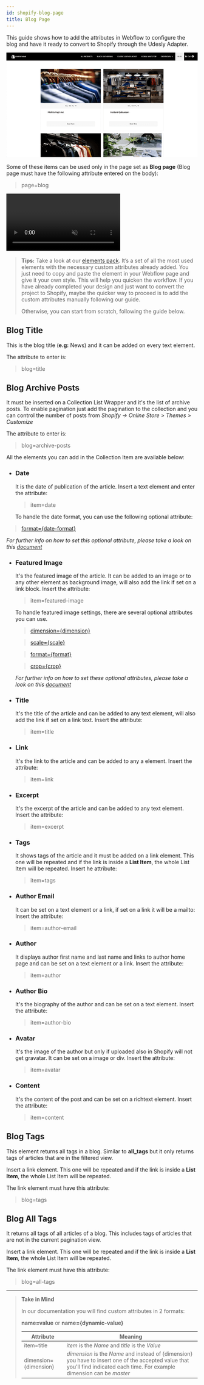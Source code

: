 ```yaml
---
id: shopify-blog-page
title: Blog Page
---
```


This guide shows how to add the attributes in Webflow to configure the blog and have it ready to convert to Shopify through the Udesly Adapter.

![](assets/shopify-blog-page.png)

 Some of these items can be used only in the page set as **Blog page** (Blog page must have the following attribute entered on the body):

> page=blog

<pre>
<video autoplay muted playsinline="true" loop>
<source src="/assets/page-type.webm">
</video>
</pre>

> **Tips:**
> Take a look at our [elements pack](https://preview.webflow.com/preview/webflow-to-shopify-elements?utm_medium=preview_link&utm_source=designer&utm_content=webflow-to-shopify-elements&preview=71280fc62c37d44b2222bbe7b9a3e953&mode=preview). It’s a set of all the most used elements with the necessary custom attributes already added. You just need to copy and paste the element in your Webflow page and give it your own style. This will help you quicken the workflow. If you have already completed your design and just want to convert the project to Shopify, maybe the quicker way to proceed is to add the custom attributes manually following our guide.
>
> Otherwise, you can start from scratch, following the guide below.


## Blog Title

This is the blog title (**e.g:** News) and it can be added on every text element.

The attribute to enter is:

> blog=title


## Blog Archive Posts

It must be inserted on a Collection List Wrapper and it's the list of archive posts. To enable pagination just add the pagination to the collection and you can control the number of posts from *Shopify -> Online Store > Themes > Customize*

The attribute to enter is:

> blog=archive-posts

All the elements you can add in the Collection Item are available below:
- ### Date
  It is the date of publication of the article. Insert a text element and enter the attribute:

  > item=date

  To handle the date format, you can use the following optional attribute:

 > [format={date-format}](shopify-optional-filters#date-format)

 *For further info on how to set this optional attribute, please take a look on this [document](shopify-optional-filters)*

- ### Featured Image
  It's the featured image of the article. It can be added to an image or to any other element as background image, will also add the link if set on a link block.
  Insert the attribute:

  > item=featured-image

  To handle featured image settings, there are several optional attributes you can use.

    > [dimension={dimension}](shopify-optional-filters#dimension)

    > [scale={scale}](shopify-optional-filters#scale)

    > [format={format}](shopify-optional-filters#format)

    > [crop={crop}](shopify-optional-filters#crop)

    *For further info on how to set these optional attributes, please take a look on this [document](shopify-optional-filters)*

- ### Title
  It's the title of the article and can be added to any text element, will also add the link if set on a link text.
  Insert the attribute:
 
  > item=title

- ### Link
  It's the link to the article and can be added to any a element.
  Insert the attribute:

  > item=link

- ### Excerpt
  It's the excerpt of the article and can be added to any text element.
  Insert the attribute:

  > item=excerpt

- ### Tags
  It shows tags of the article and it must be added on a link element. This one will be repeated and if the link is inside a **List Item**, the whole List Item will be repeated.
  Insert he attribute:

  > item=tags

- ### Author Email
  It can be set on a text element or a link, if set on a link it will be a mailto:
  Insert the attribute:

  > item=author-email

- ### Author
  It displays author first name and last name and links to author home page and can be set on a text element or a link.
  Insert the attribute:

  > item=author

- ### Author Bio
  It's the biography of the author and can be set on a text element.
  Insert the attribute:

  > item=author-bio

- ### Avatar
  It's the image of the author but only if uploaded also in Shopify will not get gravatar. It can be set on a image or div.
  Insert the attribute:

  > item=avatar

- ### Content
  It's the content of the post and can be set on a richtext element.
  Insert the attribute:

  > item=content

## Blog Tags

This element returns all tags in a blog. Similar to **all_tags** but it only returns tags of articles that are in the filtered view.

Insert a link element. This one will be repeated and if the link is inside a **List Item**, the whole List Item will be repeated.

The link element must have this attribute: 

> blog=tags


## Blog All Tags

It returns all tags of all articles of a blog. This includes tags of articles that are not in the current pagination view.

Insert a link element. This one will be repeated and if the link is inside a **List Item**, the whole List Item will be repeated.

The link element must have this attribute: 

> blog=all-tags




---------
> **Take in Mind**
>
> In our documentation you will find custom attributes in 2 formats:
>
> **name=value** or **name={dynamic-value}**
>
>
> **Attribute**             | **Meaning** | 
> -------------             | --------------- |
> | item=title              | *item* is the *Name* and *title* is the *Value* |
> | dimension={dimension}   | *dimension* is the *Name* and instead of {dimension} you have to insert one of the accepted value that you'll find indicated each time. For example dimension can be *master*|